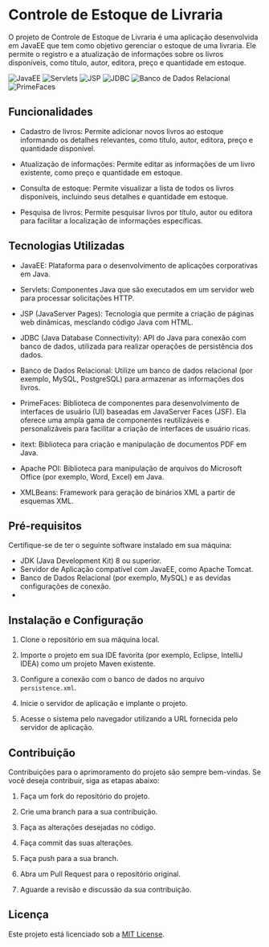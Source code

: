 # Controle de Estoque de Livraria

O projeto de Controle de Estoque de Livraria é uma aplicação desenvolvida em JavaEE que tem como objetivo gerenciar o estoque de uma livraria. Ele permite o registro e a atualização de informações sobre os livros disponíveis, como título, autor, editora, preço e quantidade em estoque.

![JavaEE](https://img.shields.io/badge/-JavaEE-007396?style=flat&logo=javaee&logoColor=white) 
![Servlets](https://img.shields.io/badge/-Servlets-007396?style=flat&logo=java&logoColor=white) 
![JSP](https://img.shields.io/badge/-JSP-007396?style=flat&logo=jsp&logoColor=white) 
![JDBC](https://img.shields.io/badge/-JDBC-007396?style=flat&logo=java&logoColor=white) 
![Banco de Dados Relacional](https://img.shields.io/badge/-Banco%20de%20Dados%20Relacional-007396?style=flat&logo=mysql&logoColor=white)
![PrimeFaces](https://img.shields.io/badge/-PrimeFaces-007396?style=flat&logo=primefaces&logoColor=white)

## Funcionalidades

- Cadastro de livros: Permite adicionar novos livros ao estoque informando os detalhes relevantes, como título, autor, editora, preço e quantidade disponível.

- Atualização de informações: Permite editar as informações de um livro existente, como preço e quantidade em estoque.

- Consulta de estoque: Permite visualizar a lista de todos os livros disponíveis, incluindo seus detalhes e quantidade em estoque.

- Pesquisa de livros: Permite pesquisar livros por título, autor ou editora para facilitar a localização de informações específicas.

## Tecnologias Utilizadas

- JavaEE: Plataforma para o desenvolvimento de aplicações corporativas em Java.

- Servlets: Componentes Java que são executados em um servidor web para processar solicitações HTTP.

- JSP (JavaServer Pages): Tecnologia que permite a criação de páginas web dinâmicas, mesclando código Java com HTML.

- JDBC (Java Database Connectivity): API do Java para conexão com banco de dados, utilizada para realizar operações de persistência dos dados.

- Banco de Dados Relacional: Utilize um banco de dados relacional (por exemplo, MySQL, PostgreSQL) para armazenar as informações dos livros.

- PrimeFaces: Biblioteca de componentes para desenvolvimento de interfaces de usuário (UI) baseadas em JavaServer Faces (JSF). Ela oferece uma ampla gama de componentes reutilizáveis e personalizáveis para facilitar a criação de interfaces de usuário ricas.

- itext: Biblioteca para criação e manipulação de documentos PDF em Java.

- Apache POI: Biblioteca para manipulação de arquivos do Microsoft Office (por exemplo, Word, Excel) em Java.

- XMLBeans: Framework para geração de binários XML a partir de esquemas XML.

## Pré-requisitos

Certifique-se de ter o seguinte software instalado em sua máquina:

- JDK (Java Development Kit) 8 ou superior.
- Servidor de Aplicação compatível com JavaEE, como Apache Tomcat.
- Banco de Dados Relacional (por exemplo, MySQL) e as devidas configurações de conexão.
- 
## Instalação e Configuração

1. Clone o repositório em sua máquina local.

2. Importe o projeto em sua IDE favorita (por exemplo, Eclipse, IntelliJ IDEA) como um projeto Maven existente.

3. Configure a conexão com o banco de dados no arquivo `persistence.xml`.

4. Inicie o servidor de aplicação e implante o projeto.

5. Acesse o sistema pelo navegador utilizando a URL fornecida pelo servidor de aplicação.

## Contribuição

Contribuições para o aprimoramento do projeto são sempre bem-vindas. Se você deseja contribuir, siga as etapas abaixo:

1. Faça um fork do repositório do projeto.

2. Crie uma branch para a sua contribuição.

3. Faça as alterações desejadas no código.

4. Faça commit das suas alterações.

5. Faça push para a sua branch.

6. Abra um Pull Request para o repositório original.

7. Aguarde a revisão e discussão da sua contribuição.

## Licença

Este projeto está licenciado sob a [MIT License](LICENSE).
